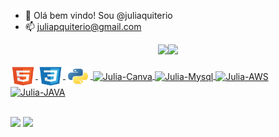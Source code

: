- 👋 Olá bem vindo! Sou @juliaquiterio
- 📫 juliapquiterio@gmail.com

<!---
juliaquiterio/juliaquiterio ✨ visite meu repositório✨, há diversos códigos em linguagens de programação.
--->

<div align="center">
  <a href="https://github.com/juliaquiterio">
  <img height="180em" src="https://github-readme-stats.vercel.app/api?username=juliaquiterio&show_icons=true&theme=theme=dracula&include_all_commits=true&count_private=true"/><img height="180em" src="https://github-readme-stats.vercel.app/api/top-langs/?username=juliaquiterio&layout=compact&langs_count=7&theme=dracula"/>
</div>
<div style="display: inline_block"><br>
  <img align="center" alt="Julia-HTML" height="30" width="40" src="https://raw.githubusercontent.com/devicons/devicon/master/icons/html5/html5-original.svg">
  <img align="center" alt="Julia-CSS" height="30" width="40" src="https://raw.githubusercontent.com/devicons/devicon/master/icons/css3/css3-original.svg">
  <img align="center" alt="Julia-Python" height="30" width="40" src="https://raw.githubusercontent.com/devicons/devicon/master/icons/python/python-original.svg">
  <img align="center" alt="Julia-Canva" height="30" width="40" src="https://cdn.jsdelivr.net/gh/devicons/devicon/icons/canva/canva-original.svg">
  <img align="center" alt="Julia-Mysql" height="30" width="40" src="https://cdn.jsdelivr.net/gh/devicons/devicon/icons/mysql/mysql-original-wordmark.svg">
  <img align="center" alt="Julia-AWS" height="30" width="40" src="https://cdn.jsdelivr.net/gh/devicons/devicon/icons/amazonwebservices/amazonwebservices-original-wordmark.svg">
  <img align="center" alt="Julia-JAVA" height="30" width="40" src="https://cdn.jsdelivr.net/gh/devicons/devicon/icons/java/java-original.svg">
  
</div><br>
  


<div>
  
  <a href = "mailto:juliapquiterio@gmail.com"><img src="https://img.shields.io/badge/-Gmail-%23333?style=for-the-badge&logo=gmail&logoColor=white" target="_blank"></a>
  <a href="https://www.linkedin.com/in/j%C3%BAlia-quit%C3%A9rio-934894205/" target="_blank"><img src="https://img.shields.io/badge/-LinkedIn-%230077B5?style=for-the-badge&logo=linkedin&logoColor=white" target="_blank"></a> 
 
  
</div>


          
